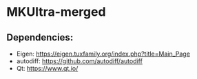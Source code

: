 # MKUltra-merged

## Dependencies:
- Eigen: https://eigen.tuxfamily.org/index.php?title=Main_Page
- autodiff: https://github.com/autodiff/autodiff
- Qt: https://www.qt.io/
